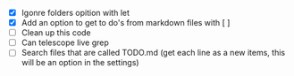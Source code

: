 - [x] Igonre folders opition with let
- [x] Add an option to get to do's from markdown files with [ ]
- [ ] Clean up this code
- [ ] Can telescope live grep
- [ ] Search files that are called TODO.md (get each line as a new items, this will be an option in the settings)
